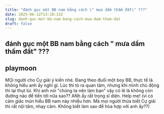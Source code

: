```yaml
---
title: "đánh gục một BB nam bằng cách \" mưa dầm thấm đất\" ???"
date: 2025-06-12T13:18:13Z
slug: danh-guc-mot-bb-nam-bang-cach-mua-dam-tham-dat
draft: false
---
```


## đánh gục một BB nam bằng cách " mưa dầm thấm đất" ???

## playmoon

MỌi người cho Cự giải ý kiến nhé. Đang theo đuổi một boy BB, thực tế là không hiểu anh ấy nghĩ gì. Lúc thì tỏ ra quan tâm, nhưng khi mình chủ động thì lại thụt lùi. Khi anh nói "chúng ta nên làm bạn" vậy có lẽ là không còn đường nào để tiến tới nữa sao?? ANh ấy rất trọng sĩ diện. Help me! (vì có cảm giác mún hiểu BB nam này nhiều hơn. Mà mọi người thừa biết Cự giải thì rất nội tâm, nhạy cảm. Không biết làm sao để hòa hợp với anh ấy??)